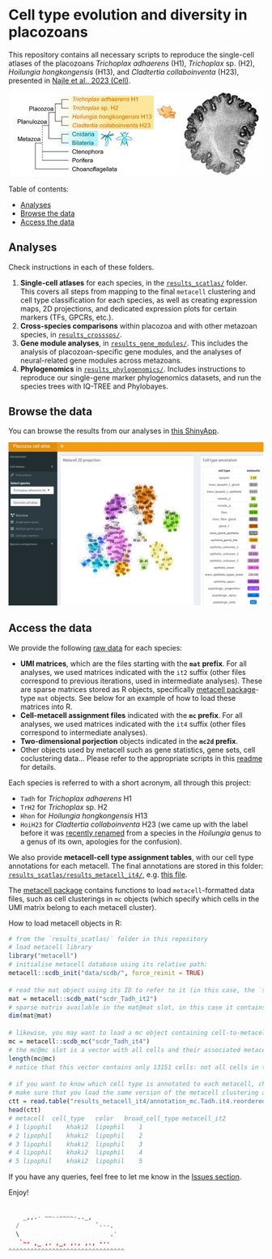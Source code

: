 # Cell type evolution and diversity in placozoans  <!-- omit from toc -->

This repository contains all necessary scripts to reproduce the single-cell atlases of the placozoans *Trichoplax adhaerens* (H1), *Trichoplax* sp. (H2), *Hoilungia hongkongensis* (H13), and *Cladtertia collaboinventa* (H23), presented in [Najle et al., 2023 (Cell)](https://www.cell.com/cell/fulltext/S0092-8674(23)00917-0).

![placozoan tree of life](data/fig_tree.png)

Table of contents:

- [Analyses](#analyses)
- [Browse the data](#browse-the-data)
- [Access the data](#access-the-data)

## Analyses

Check instructions in each of these folders.

1. **Single-cell atlases** for each species, in the [`results_scatlas/`](results_scatlas/) folder. This covers all steps from mapping to the final `metacell` clustering and cell type classification for each species, as well as creating expression maps, 2D projections, and dedicated expression plots for certain markers (TFs, GPCRs, etc.).
2. **Cross-species comparisons** within placozoa and with other metazoan species, in [`results_crosssps/`](results_crosssps/).
3. **Gene module analyses**, in [`results_gene_modules/`](results_gene_modules/). This includes the analysis of placozoan-specific gene modules, and the analyses of neural-related gene modules across metazoans.
4. **Phylogenomics** in [`results_phylogenomics/`](results_phylogenomics). Includes instructions to reproduce our single-gene marker phylogenomics datasets, and run the species trees with IQ-TREE and Phylobayes.

## Browse the data

You can browse the results from our analyses in [this ShinyApp](https://sebelab.crg.eu/placozoa_cell_atlas/).

![snapshot of the database](data/fig_snap.png)

## Access the data

We provide the following [raw data](results_scatlas/data/scdb) for each species:

* **UMI matrices**, which are the files starting with the **`mat` prefix**. For all analyses, we used matrices indicated with the `it2` suffix (other files correspond to previous iterations, used in intermediate analyses). These are sparse matrices stored as R objects, specifically [metacell package](https://tanaylab.github.io/metacell/)-type `mat` objects. See below for an example of how to load these matrices into R.
* **Cell-metacell assignment files** indicated with the **`mc` prefix**. For all analyses, we used matrices indicated with the `it4` suffix (other files correspond to intermediate analyses).
* **Two-dimensional porjection** objects indicated in the **`mc2d` prefix**.
* Other objects used by metacell such as gene statistics, gene sets, cell coclustering data... Please refer to the appropriate scripts in this [readme](results_scatlas/README.md`) for details.

Each species is referred to with a short acronym, all through this project:

* `Tadh` for *Trichoplax adhaerens* H1
* `TrH2` for *Trichoplax* sp. H2
* `Hhon` for *Hoilungia hongkongensis* H13
* `HoiH23` for *Cladtertia collaboinventa* H23 (we came up with the label before it was [recently renamed](https://www.frontiersin.org/articles/10.3389/fevo.2022.1016357/full) from a species in the *Hoilungia* genus to a genus of its own, apologies for the confusion).

We also provide **metacell-cell type assignment tables**, with our cell type annotations for each metacell. The final annotations are stored in this folder: [`results_scatlas/results_metacell_it4/`](results_scatlas/results_metacell_it4/), e.g. [this file](results_scatlas/results_metacell_it4/annotation_mc.Tadh.it4.reordered.tsv).

The [metacell package]([url](https://tanaylab.github.io/metacell/)) contains functions to load `metacell`-formatted data files, such as cell clusterings in `mc` objects (which specify which cells in the UMI matrix belong to each metacell cluster).

How to load metacell objects in R:

```R
# from the `results_scatlas/` folder in this repository
# load metacell library
library("metacell")
# initialise metacell database using its relative path:
metacell::scdb_init("data/scdb/", force_reinit = TRUE)

# read the mat object using its ID to refer to it (in this case, the `scdr_Tadh_it2` bit); there ara analogous files for metacells, etc
mat = metacell::scdb_mat("scdr_Tadh_it2")
# sparse matrix available in the mat@mat slot, in this case it contains 16386 genes x 13236 cells
dim(mat@mat)

# likewise, you may want to load a mc object containing cell-to-metacell assignments
mc = metacell::scdb_mc("scdr_Tadh_it4")
# the mc@mc slot is a vector with all cells and their associated metacell
length(mc@mc)
# notice that this vector contains only 13151 cells: not all cells in the mat@mat matrix are classified into a metacell

# if you want to know which cell type is annotated to each metacell, check the mc annotation file
# make sure that you load the same version of the metacell clustering as in the mc object, in this case, it4
ctt = read.table("results_metacell_it4/annotation_mc.Tadh.it4.reordered.tsv", header = TRUE)
head(ctt)
# metacell	cell_type	color	broad_cell_type	metacell_it2
# 1	lipophil	khaki2	lipophil	1
# 2	lipophil	khaki2	lipophil	2
# 3	lipophil	khaki2	lipophil	3
# 4	lipophil	khaki2	lipophil	4
# 5	lipophil	khaki2	lipophil	5
```

If you have any queries, feel free to let me know in the [Issues section](https://github.com/xgrau/placozoa-cell-type-evolution/issues).

Enjoy!

```python

    _,,.- ~~--~~~~-.._,
  /                     `---.
  \                         .'
   `~- ,_ ,. ,_, ,., ,., -··
^^^^^^^^^^^^^^^^^^^^^^^^^^^^^^^^
```

